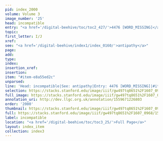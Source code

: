 ```yaml
---
pid: index_2000
volume: Volume 3
image_number: '25'
head: incompatible
entry: "<a href='/digital-beehive/toc/toc2_427/'>4476 [WORD_MISSING]</a>"
topic: 
first_letter: I/J
xref: 
see: "<a href='/digital-beehive/index1/index_0160/'>antipathy</a>"
page: 
add: 
type: 
index: 
insertion_xref: 
insertion: 
item: "#item-e8a55ed2c"
unparsed: 
line: 'Head: incompatible|See: antipathy|Entry: 4476 [WORD_MISSING]|#item-e8a55ed2c'
selection: https://stacks.stanford.edu/image/iiif/gw497tq8651%2F1607_0968/1570,1485,763,162/full/0/default.jpg
full_image: https://stacks.stanford.edu/image/iiif/gw497tq8651%2F1607_0968/full/full/0/default.jpg
annotation_uri: http://dev.llgc.org.uk/annotation/1559671226803
order: '2000'
thumbnail: https://stacks.stanford.edu/image/iiif/gw497tq8651%2F1607_0968/1570,1485,763,162/150,/0/default.jpg
full: https://stacks.stanford.edu/image/iiif/gw497tq8651%2F1607_0968/1570,1485,763,162/full/0/default.jpg
label: incompatible
location: "<a href='/digital-beehive/toc/toc3_25/'>Full Page</a>"
layout: index_item
collection: index3
---
```

